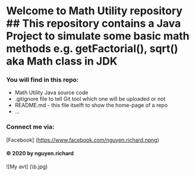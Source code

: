 # Welcome to Math Utility repository ## This repository  contains a Java Project to simulate some basic math methods e.g. getFactorial(), sqrt() aka Math class in JDK

### You will find in this repo:
* Math Utility Java source code
* .gitignore file to tell Git tool which one will be uploaded or not
*  README.md - this file itselft to show the home-page of a repo
* ...

### Connect me via:
[Facebook] (https://www.facebook.com/nguyen.richard.npng)

####  © 2020 by nguyen.richard
![My avt] (\b.jpg)
